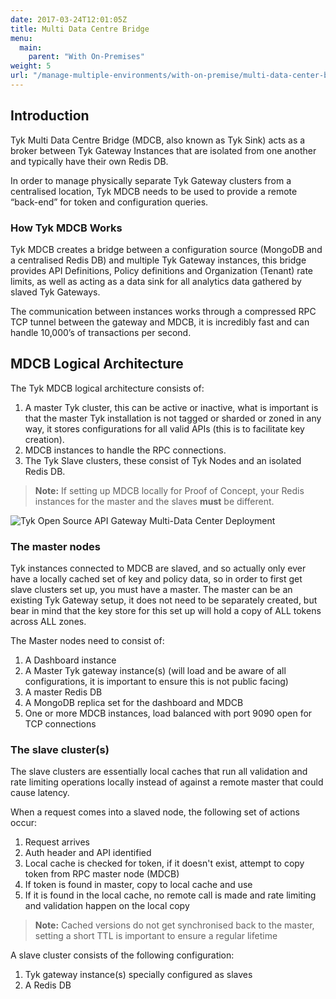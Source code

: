 ```yaml
---
date: 2017-03-24T12:01:05Z
title: Multi Data Centre Bridge
menu: 
  main:
    parent: "With On-Premises"
weight: 5
url: "/manage-multiple-environments/with-on-premise/multi-data-center-bridge"
---
```


## <a name="introduction"></a>Introduction

Tyk Multi Data Centre Bridge (MDCB, also known as Tyk Sink) acts as a broker between Tyk Gateway Instances that are isolated from one another and typically have their own Redis DB.

In order to manage physically separate Tyk Gateway clusters from a centralised location, Tyk MDCB needs to be used to provide a remote “back-end” for token and configuration queries.

### How Tyk MDCB Works

Tyk MDCB creates a bridge between a configuration source (MongoDB and a centralised Redis DB) and multiple Tyk Gateway instances, this bridge provides API Definitions, Policy definitions and Organization (Tenant) rate limits, as well as acting as a data sink for all analytics data gathered by slaved Tyk Gateways.

The communication between instances works through a compressed RPC TCP tunnel between the gateway and MDCB, it is incredibly fast and can handle 10,000’s of transactions per second.

## <a name="logical-architecture"></a>MDCB Logical Architecture

The Tyk MDCB logical architecture consists of:

1.  A master Tyk cluster, this can be active or inactive, what is important is that the master Tyk installation is not tagged or sharded or zoned in any way, it stores configurations for all valid APIs (this is to facilitate key creation).
2.  MDCB instances to handle the RPC connections.
3.  The Tyk Slave clusters, these consist of Tyk Nodes and an isolated Redis DB.

> **Note:** If setting up MDCB locally for Proof of Concept, your Redis instances for the master and the slaves **must** be different.

![Tyk Open Source API Gateway Multi-Data Center Deployment][1]

### The master nodes

Tyk instances connected to MDCB are slaved, and so actually only ever have a locally cached set of key and policy data, so in order to first get slave clusters set up, you must have a master. The master can be an existing Tyk Gateway setup, it does not need to be separately created, but bear in mind that the key store for this set up will hold a copy of ALL tokens across ALL zones.

The Master nodes need to consist of:

1.  A Dashboard instance
2.  A Master Tyk gateway instance(s) (will load and be aware of all configurations, it is important to ensure this is not public facing)
3.  A master Redis DB
4.  A MongoDB replica set for the dashboard and MDCB
5.  One or more MDCB instances, load balanced with port 9090 open for TCP connections

### The slave cluster(s)

The slave clusters are essentially local caches that run all validation and rate limiting operations locally instead of against a remote master that could cause latency.

When a request comes into a slaved node, the following set of actions occur:

1.  Request arrives
2.  Auth header and API identified
3.  Local cache is checked for token, if it doesn't exist, attempt to copy token from RPC master node (MDCB)
4.  If token is found in master, copy to local cache and use
5.  If it is found in the local cache, no remote call is made and rate limiting and validation happen on the local copy

> **Note:** Cached versions do not get synchronised back to the master, setting a short TTL is important to ensure a regular lifetime

A slave cluster consists of the following configuration:

1.  Tyk gateway instance(s) specially configured as slaves
2.  A Redis DB

[1]: /docs/img/diagrams/mdcbArchitecture.png